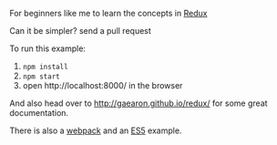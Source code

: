 For beginners like me to learn the concepts in [Redux](https://github.com/gaearon/redux)

Can it be simpler? send a pull request

To run this example:

1. `npm install`
2. `npm start`
3. open http://localhost:8000/ in the browser

And also head over to http://gaearon.github.io/redux/ for some great documentation.

There is also a [webpack](https://github.com/jackielii/simplest-redux-example/tree/webpack) and an [ES5](https://github.com/jackielii/simplest-redux-example/tree/es5) example.